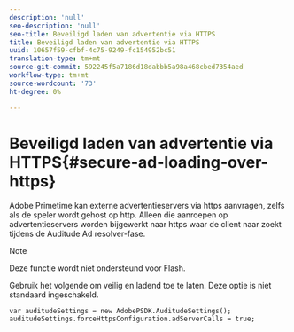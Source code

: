 ```yaml
---
description: 'null'
seo-description: 'null'
seo-title: Beveiligd laden van advertentie via HTTPS
title: Beveiligd laden van advertentie via HTTPS
uuid: 10657f59-cfbf-4c75-9249-fc154952bc51
translation-type: tm+mt
source-git-commit: 592245f5a7186d18dabbb5a98a468cbed7354aed
workflow-type: tm+mt
source-wordcount: '73'
ht-degree: 0%

---
```



# Beveiligd laden van advertentie via HTTPS{#secure-ad-loading-over-https}

Adobe Primetime kan externe advertentieservers via https aanvragen, zelfs als de speler wordt gehost op http. Alleen die aanroepen op advertentieservers worden bijgewerkt naar https waar de client naar zoekt tijdens de Auditude Ad resolver-fase.

>[!NOTE]
>
>Deze functie wordt niet ondersteund voor Flash.

Gebruik het volgende om veilig en ladend toe te laten. Deze optie is niet standaard ingeschakeld.

```
var auditudeSettings = new AdobePSDK.AuditudeSettings(); 
auditudeSettings.forceHttpsConfiguration.adServerCalls = true;
```
